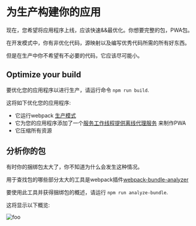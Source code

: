 # 为生产构建你的应用

现在，您希望将应用程序上线，应该快速&&最优化。你想要完整的包，PWA包。

在开发模式中，你有非优化代码，源映射以及编写优秀代码所需的所有好东西。

但是在生产中你不希望有不必要的代码，它应该尽可能小。

## Optimize your build

要优化您的应用程序以进行生产，请运行命令 `npm run build`.

这将如下优化您的应用程序:

- 它运行webpack [生产模式](https://webpack.js.org/guides/production/)
- 它为您的应用程序添加了一个[服务工作线程提供离线代理服务](https://developer.mozilla.org/zh-CN/docs/Web/API/Service_Worker_API) 来制作PWA
- 它压缩所有资源

## 分析你的包

有时你的捆绑包太大了，你不知道为什么会发生这种情况。

用于查找包的哪些部分太大的工具是webpack插件[webpack-bundle-analyzer](https://github.com/webpack-contrib/webpack-bundle-analyzer) 

要使用此工具并获得捆绑包的概述，请运行 `npm run analyze-bundle`.

这将显示以下概览:

<img :src="$withBase('/analyzer.png')" alt="foo">

